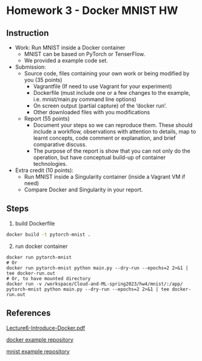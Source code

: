 # Homework 3 - Docker MNIST HW

## Instruction
* Work: Run MNIST inside a Docker container
  * MNIST can be based on PyTorch or TenserFlow.
  * We provided a example code set.
* Submission:
  * Source code, files containing your own work or being modified by you (35 points)
    * Vagrantfile (If need to use Vagrant for your experiment)
    * Dockerfile (must include one or a few changes to the example, i.e. mnist/main.py command line options)
    * On screen output (partial capture) of the ‘docker run’.
    * Other downloaded files with you modifications
  * Report (55 points)
    * Document your steps so we can reproduce them. These should include a workflow, observations with attention to details, map to learnt concepts, code comment or explanation, and brief comparative discuss.
    * The purpose of the report is show that you can not only do the operation, but have conceptual build-up of container technologies.
* Extra credit (10 points):
  * Run MNIST inside a Singularity container (inside a Vagrant VM if need)
  * Compare Docker and Singularity in your report.

## Steps
1. build Dockerfile

``` bash
docker build -t pytorch-mnist .
```

2. run docker container

```
docker run pytorch-mnist
# Or
docker run pytorch-mnist python main.py --dry-run --epochs=2 2>&1 | tee docker-run.out
# Or, to have mounted directory
docker run -v /workspace/Cloud-and-ML-spring2023/hw4/mnist/:/app/ pytorch-mnist python main.py --dry-run --epochs=2 2>&1 | tee docker-run.out
```

## References
[Lecture6-Introduce-Docker.pdf](https://brightspace.nyu.edu/content/enforced/247542-SP23_CSCI-GA_3033_1_085/Lecture6-Introduce-Docker.pdf)

[docker example repository](https://github.com/yuhaohaoyu/ibmcloud-fall-2022)

[mnist example repository](https://github.com/pytorch/examples/tree/main/mnist)

